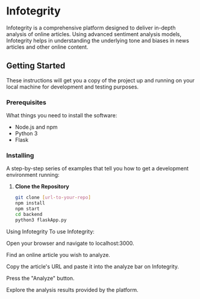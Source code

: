 # Infotegrity

Infotegrity is a comprehensive platform designed to deliver in-depth analysis of online articles. Using advanced sentiment analysis models, Infotegrity helps in understanding the underlying tone and biases in news articles and other online content.

## Getting Started

These instructions will get you a copy of the project up and running on your local machine for development and testing purposes.

### Prerequisites

What things you need to install the software:

- Node.js and npm
- Python 3
- Flask

### Installing

A step-by-step series of examples that tell you how to get a development environment running:

1. **Clone the Repository**

   ```bash
   git clone [url-to-your-repo]
   npm install
   npm start
   cd backend
   python3 flaskApp.py

Using Infotegrity
To use Infotegrity:

Open your browser and navigate to localhost:3000.

Find an online article you wish to analyze.

Copy the article's URL and paste it into the analyze bar on Infotegrity.

Press the "Analyze" button.

Explore the analysis results provided by the platform.
